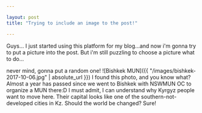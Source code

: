 ```yaml
---

layout: post
title: "Trying to include an image to the post!"

---
```

Guys...
I just started using this platform for my blog...and now i'm gonna try to put a picture into the post.
But i'm still puzzling to choose a picture
what to do...

never mind, gonna put a random one!
![Bishkek MUN]({{ "/images/bishkek-2017-10-06.jpg" | absolute_url }})
I found this photo, and you know what? Almost a year has passed since we went to Bishkek with NSWMUN OC to organize a MUN there:D
I must admit, I can understand why Kyrgyz people want to move here. Their capital looks like one of the southern-not-developed cities in Kz. Should the world be changed? Sure!
